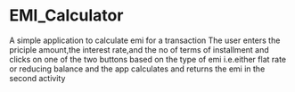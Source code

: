 # EMI_Calculator
A simple application to calculate emi for a transaction
The user enters the priciple amount,the interest rate,and the no of terms of installment and clicks on one of the two buttons based on the type of emi i.e.either flat rate or reducing balance and the app calculates and returns the emi in the second activity 
